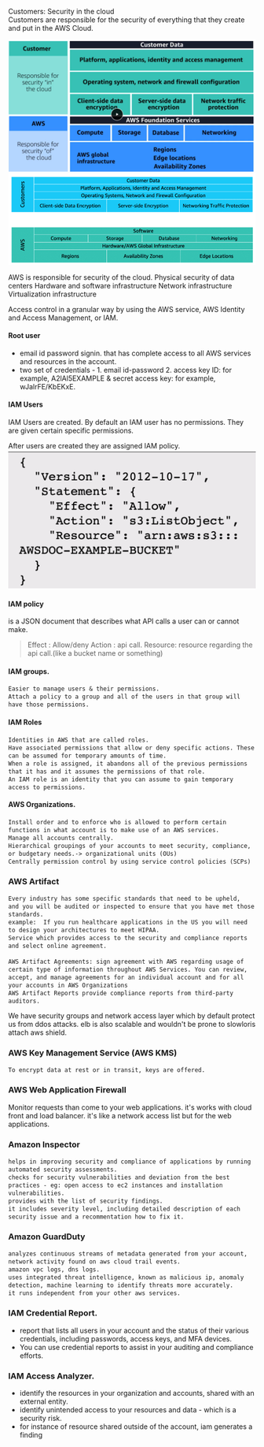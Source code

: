 Customers: Security in the cloud<br>
Customers are responsible for the security of everything that they create and put in the AWS Cloud.

![res/shared-responsibility.png](/resource/shared-responsibility.png)
![res/shared-responsibility.png](/resource/shared-responsibility2.png)

AWS is responsible for security of the cloud.
  Physical security of data centers
  Hardware and software infrastructure
  Network infrastructure
  Virtualization infrastructure

Access control in a granular way by using the AWS service, AWS Identity and Access Management, or IAM. 

#### Root user
- email id password signin. that has complete access to all AWS services and resources in the account. 
- two set of credentials - 1. email id-password 2. access key ID: for example, A2lAl5EXAMPLE & secret access key: for example, wJalrFE/KbEKxE.

#### IAM Users
IAM Users are created. By default an IAM user has no permissions. They are given certain specific permissions.

After users are created they are assigned IAM policy.
![AWS Certified Cloud Practitioner/policy.png](/resource/policy.png)
#### IAM policy 
is a JSON document that describes what API calls a user can or cannot make.
> Effect : Allow/deny
> Action : api call.
> Resource: resource regarding the api call.(like a bucket name or something)

#### IAM groups. 
  ```
  Easier to manage users & their permissions.
  Attach a policy to a group and all of the users in that group will have those permissions.
  ```
#### IAM Roles 
  ```
  Identities in AWS that are called roles. 
  Have associated permissions that allow or deny specific actions. These can be assumed for temporary amounts of time.
  When a role is assigned, it abandons all of the previous permissions that it has and it assumes the permissions of that role.
  An IAM role is an identity that you can assume to gain temporary access to permissions.  
  ```

#### AWS Organizations. 
  ```
  Install order and to enforce who is allowed to perform certain functions in what account is to make use of an AWS services. 
  Manage all accounts centrally.
  Hierarchical groupings of your accounts to meet security, compliance, or budgetary needs.-> organizational units (OUs) 
  Centrally permission control by using service control policies (SCPs)
  ```

### AWS Artifact
  ```
  Every industry has some specific standards that need to be upheld, 
  and you will be audited or inspected to ensure that you have met those standards.
  example:  If you run healthcare applications in the US you will need to design your architectures to meet HIPAA. 
  Service which provides access to the security and compliance reports and select online agreement.

  AWS Artifact Agreements: sign agreement with AWS regarding usage of certain type of information throughout AWS Services. You can review, accept, and manage agreements for an individual account and for all your accounts in AWS Organizations
  AWS Artifact Reports provide compliance reports from third-party auditors. 
  ```

We have security groups and network access layer which by default protect us from ddos attacks.
elb is also scalable and wouldn't be prone to slowloris attach
aws shield.

### AWS Key Management Service (AWS KMS)
    To encrypt data at rest or in transit, keys are offered.

### AWS Web Application Firewall 
  Monitor requests than come to your web applications.
  it's works with cloud front and load balancer. it's like a network access list but for the web applications.

### Amazon Inspector
    helps in improving security and compliance of applications by running automated security assessments.
    checks for security vulnerabilities and deviation from the best practices - eg: open access to ec2 instances and installation vulnerabilities.
    provides with the list of security findings. 
    it includes severity level, including detailed description of each security issue and a recommentation how to fix it. 
 

### Amazon GuardDuty
    analyzes continuous streams of metadata generated from your account, network activity found on aws cloud trail events.
    amazon vpc logs, dns logs. 
    uses integrated threat intelligence, known as malicious ip, anomaly detection, machine learning to identify threats more accurately.
    it runs independent from your other aws services.

### IAM Credential Report.
- report that lists all users in your account and the status of their various credentials, including passwords, access keys, and MFA devices.
- You can use credential reports to assist in your auditing and compliance efforts.

### IAM Access Analyzer.
- identify the resources in your organization and accounts, shared with an external entity.
- identify unintended access to your resources and data - which is a security risk.
- for instance of resource shared outside of the account, iam generates a finding